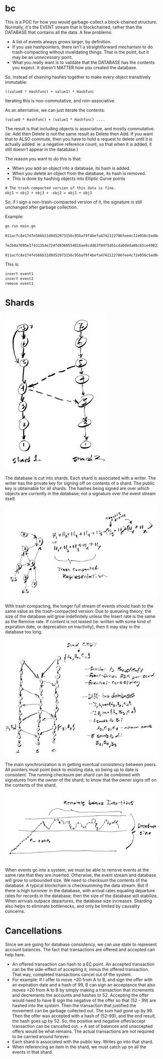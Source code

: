 # bc

This is a POC for how you would garbage-collect a block-chained structure.
Normally, it's the EVENT stream that is blockchained, rather than the DATABASE
that contains all the data.  A few problems:

- A list of events always grows larger, by definition.
- If you use hashpointers, there isn't a straightforward mechanism to do trash-compacting without invalidating things.  That is the point, but it may be an _unnecessary_ point.
- What you really want is to validate that the DATABASE has the contents you expect.  It doesn't MATTER how you created the database.

So, instead of chaining hashes together to make every object transitively immutable:

```
((value0 * Hashfunc) + value1) * Hashfunc
```
Iterating this is non-commutative, and non-associative.


As an alternative, we can just iterate the contents:

```
(value0 * Hashfunc) + (value1 * Hashfunc) ....
```

The result is that including objects is associative, and mostly commutative.  (ie: Add then Delete is not the same result as Delete then Add.  If you want that to ALSO commute, then you have to hold a request to delete until it is actually added.  ie: a negative reference count, so that when it is added, it still doesn't appear in the database.)

The reason you want to do this is that:

- When you add an object into a database, its hash is added.
- When you delete an object from the database, its hash is removed.
- This is done by hashing objects into Elliptic Curve points


```
# The trash-compacted version of this data is fine.
obj1 + obj2 + obj3 + -obj2 = obj1 + obj3
```

So, if I sign a non-trash-compacted version of it, the signature is still unchanged after garbage collection.

Example:

```
go run main.go

011acfc8e174fe566b31d9d52973156c95baf9f4befa4742122706fee4c72e056c5ed0c098ef2ed8ee7dfc180f2eae2716fa5aa18a22a395d49a75a5c31da134cd46,3b0c5b1358ec4dfef20f26854df8afcca10ebad5776f23fad79404cb2c33db4a9795804925104f6718c27c2bc328295d75b19dc5ee4770030baef1a5261f9e4dd2

7e2b0a7095e1f431354e724fd9360554816ae9cdd63f84f5d01cda0deda08c65ce49823d14f4bbbe196840fec31fe66fee1939a638bc569fc3507e2970deca1f4b,9958ab798e7955c0c8db51a7925da800a9840e454f6fef9713bd0f1e760b1817da2f00ecd4fa1ac6f98441b89135d5609012719ed4e6ea277c11f58af08dcf5967

011acfc8e174fe566b31d9d52973156c95baf9f4befa4742122706fee4c72e056c5ed0c098ef2ed8ee7dfc180f2eae2716fa5aa18a22a395d49a75a5c31da134cd46,3b0c5b1358ec4dfef20f26854df8afcca10ebad5776f23fad79404cb2c33db4a9795804925104f6718c27c2bc328295d75b19dc5ee4770030baef1a5261f9e4dd2
```

This is:

```
insert event1
insert event2
remove event1
```

# Shards

![shards.png](shards.png)

The database is cut into shards.  Each shard is associated with a writer. The writer has the private key for signing off on contents of a shard.  The public key is obtainable for all shards.  The hashes being signed are over which objects are currently _in_ the database; not a signature over the event stream itself.

![trashcompact.png](trashcompact.png)

With trash compacting, the longer full stream of events should hash to the same value as the trash-compacted version.  Due to queueing theory, the size of the database will grow indefinitely unless the Insert rate is the same as the Remove rate.  If content is not leased (ie: written with some kind of expiration date, or deprecation on inactivity), then it may stay in the database too long.

![crdt.png](crdt.png)

The main synchronization is in getting eventual consistency between peers.  All pointers must point _back_ to existing data, so being up to date is consistent.  The running checksum per shard can be combined with signatures from the owner of the shard; to know that the owner signs off on the contents of the shard.


![steadystate.png](steadystate.png)

When events go into a system, we must be able to remove events at the same rate that they are inserted.  Otherwise, the event stream and database will grow to unbounded size.  We need to checksum the contents of the database.  A typical blockchain is checksumming the data stream.  But if there is high turnover in the database, with arrival rates equaling departure rates for records in the database; then the size of the database will stabilize.  When arrivals outpace departures, the database size increases.  Sharding also helps to eliminate bottlenecks, and only be limited by causality concerns.

# Cancellations

Since we are going for database consistency, we can use state to represent account balances.  The fact that transactions are offered and accepted can help here.

- An offered transaction can hash to a EC point.  An accepted transaction can be the side-effect of accepting it, minus the offered transaction.  That way, completed transactions cancel out of the system.
- For example: If I offer to move +20 from A to B, and sign the offer with an expiration date and a hash of 99, B can sign an acceptance that also moves +20 from A to B by simply making a transaction that increments and decrements the accounts and hashes to 52.  Accepting the offer would need to have B sign the negative of the offer so that (52 - 99) are hashed into the system.  Then the transaction that justified the movement can be garbage collected out.  The sum had gone up by 99.  Then the offer was accepted with a hash of (52-99), and the end result, the hash goes up by 52.  So, the positive and negative offer/accept transaction can be cancelled out.
= A set of balances and unaccepted offers would be what remains.  The actual transactions are not required to be carried around forever. 
- Each shard is associated with the public key.  Writes go into that shard.
- When referencing an item in the shard, we must catch up on all the events in that shard.
